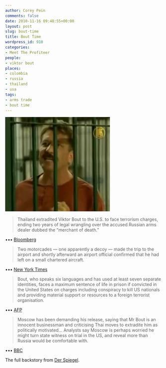 ```yaml
---
author: Corey Pein
comments: false
date: 2010-11-16 09:48:55+00:00
layout: post
slug: bout-time
title: Bout Time 
wordpress_id: 910
categories:
- Meet The Profiteer
people:
- viktor bout
places:
- colombia
- russia
- thailand
- usa
tags:
- arms trade
- bout time
---
```


![](/images/2010/11/viktor-bout-tv-jail.jpg)


> Thailand extradited Viktor Bout to the U.S. to face terrorism charges, ending two
years of legal wrangling over the accused Russian arms dealer dubbed the “merchant of death.”


••• [Bloomberg](http://www.bloomberg.com/news/2010-11-16/thailand-to-extradite-accused-russian-arms-dealer-viktor-bout-to-the-u-s-.html)

[](http://www.bloomberg.com/news/2010-11-16/thailand-to-extradite-accused-russian-arms-dealer-viktor-bout-to-the-u-s-.html)<!-- more -->


> Two motorcades — one apparently a decoy — made the trip to the airport and shortly afterward an airport official confirmed that he had left on a small chartered aircraft.


••• [New York Times](http://www.nytimes.com/2010/11/17/world/asia/17thai.html)


> Bout, who speaks six languages and has used at least seven separate identities, faces a maximum sentence of life in prison if convicted in the United States on charges including conspiracy to kill US nationals and providing material support or resources to a foreign terrorist organisation.


••• [AFP](http://www.google.com/hostednews/afp/article/ALeqM5jOJm16_MMh3hBMCVCR4QxyQXkMgQ?docId=CNG.f786f35478d537ce7ea65301a98c7313.a61)


> Moscow has been demanding his release, saying that Mr Bout is an innocent businessman and criticising Thai moves to extradite him as politically motivated… Analysts say Moscow is perhaps worried he might turn state witness on trial in the US, and reveal more than Russia would be comfortable with.


••• [BBC](http://www.bbc.co.uk/news/world-asia-pacific-11763221)

The full backstory from [Der Spiegel](http://www.spiegel.de/international/world/0,1518,721532,00.html).
